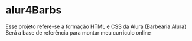 # alur4Barbs
Esse projeto refere-se a formação HTML e CSS da Alura (Barbearia Alura)
Será a base de referência para montar meu curriculo online
